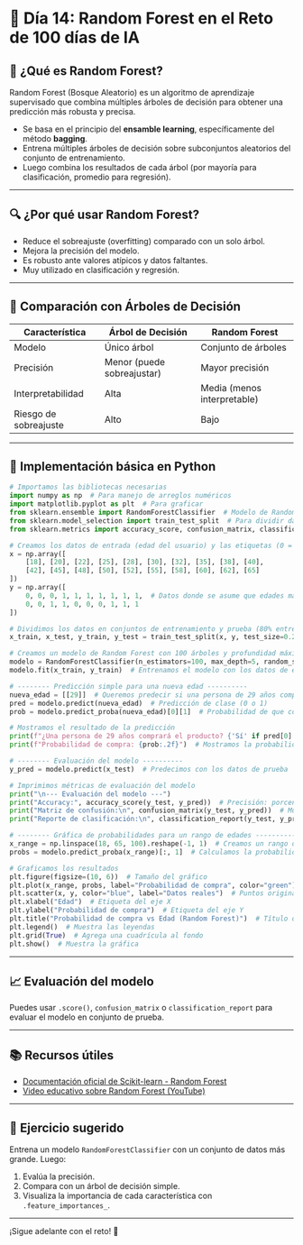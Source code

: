 
# 📅 Día 14: Random Forest en el Reto de 100 días de IA

## 🌲 ¿Qué es Random Forest?

Random Forest (Bosque Aleatorio) es un algoritmo de aprendizaje supervisado que combina múltiples árboles de decisión para obtener una predicción más robusta y precisa.

- Se basa en el principio del **ensamble learning**, específicamente del método **bagging**.
- Entrena múltiples árboles de decisión sobre subconjuntos aleatorios del conjunto de entrenamiento.
- Luego combina los resultados de cada árbol (por mayoría para clasificación, promedio para regresión).

---

## 🔍 ¿Por qué usar Random Forest?

- Reduce el sobreajuste (overfitting) comparado con un solo árbol.
- Mejora la precisión del modelo.
- Es robusto ante valores atípicos y datos faltantes.
- Muy utilizado en clasificación y regresión.

---

## 🧠 Comparación con Árboles de Decisión

| Característica        | Árbol de Decisión        | Random Forest             |
|-----------------------|--------------------------|---------------------------|
| Modelo                | Único árbol              | Conjunto de árboles       |
| Precisión             | Menor (puede sobreajustar)| Mayor precisión           |
| Interpretabilidad     | Alta                     | Media (menos interpretable)|
| Riesgo de sobreajuste| Alto                     | Bajo                      |

---

## 🔧 Implementación básica en Python

```python
# Importamos las bibliotecas necesarias
import numpy as np  # Para manejo de arreglos numéricos
import matplotlib.pyplot as plt  # Para graficar
from sklearn.ensemble import RandomForestClassifier  # Modelo de Random Forest para clasificación
from sklearn.model_selection import train_test_split  # Para dividir datos en entrenamiento y prueba
from sklearn.metrics import accuracy_score, confusion_matrix, classification_report  # Métricas de evaluación

# Creamos los datos de entrada (edad del usuario) y las etiquetas (0 = no compró, 1 = compró)
x = np.array([
    [18], [20], [22], [25], [28], [30], [32], [35], [38], [40],
    [42], [45], [48], [50], [52], [55], [58], [60], [62], [65]
])
y = np.array([
    0, 0, 0, 1, 1, 1, 1, 1, 1, 1,  # Datos donde se asume que edades mayores tienden a comprar más
    0, 0, 1, 1, 0, 0, 0, 1, 1, 1
])

# Dividimos los datos en conjuntos de entrenamiento y prueba (80% entrenamiento, 20% prueba)
x_train, x_test, y_train, y_test = train_test_split(x, y, test_size=0.2, random_state=42)

# Creamos un modelo de Random Forest con 100 árboles y profundidad máxima de 5
modelo = RandomForestClassifier(n_estimators=100, max_depth=5, random_state=42)
modelo.fit(x_train, y_train)  # Entrenamos el modelo con los datos de entrenamiento

# -------- Predicción simple para una nueva edad ----------
nueva_edad = [[29]]  # Queremos predecir si una persona de 29 años comprará
pred = modelo.predict(nueva_edad)  # Predicción de clase (0 o 1)
prob = modelo.predict_proba(nueva_edad)[0][1]  # Probabilidad de que compre (clase 1)

# Mostramos el resultado de la predicción
print(f"¿Una persona de 29 años comprará el producto? {'Sí' if pred[0] == 1 else 'No'}")
print(f"Probabilidad de compra: {prob:.2f}")  # Mostramos la probabilidad con 2 decimales

# -------- Evaluación del modelo ----------
y_pred = modelo.predict(x_test)  # Predecimos con los datos de prueba

# Imprimimos métricas de evaluación del modelo
print("\n--- Evaluación del modelo ---")
print("Accuracy:", accuracy_score(y_test, y_pred))  # Precisión: porcentaje de aciertos
print("Matriz de confusión:\n", confusion_matrix(y_test, y_pred))  # Muestra TP, FP, FN, TN
print("Reporte de clasificación:\n", classification_report(y_test, y_pred))  # Precisión, recall y F1-score

# -------- Gráfica de probabilidades para un rango de edades ----------
x_range = np.linspace(18, 65, 100).reshape(-1, 1)  # Creamos un rango de edades entre 18 y 65
probs = modelo.predict_proba(x_range)[:, 1]  # Calculamos la probabilidad de compra para cada edad

# Graficamos los resultados
plt.figure(figsize=(10, 6))  # Tamaño del gráfico
plt.plot(x_range, probs, label="Probabilidad de compra", color="green")  # Línea de probabilidad
plt.scatter(x, y, color="blue", label="Datos reales")  # Puntos originales del dataset
plt.xlabel("Edad")  # Etiqueta del eje X
plt.ylabel("Probabilidad de compra")  # Etiqueta del eje Y
plt.title("Probabilidad de compra vs Edad (Random Forest)")  # Título del gráfico
plt.legend()  # Muestra las leyendas
plt.grid(True)  # Agrega una cuadrícula al fondo
plt.show()  # Muestra la gráfica

```

---

## 📈 Evaluación del modelo

Puedes usar `.score()`, `confusion_matrix` o `classification_report` para evaluar el modelo en conjunto de prueba.

---

## 📚 Recursos útiles

- [Documentación oficial de Scikit-learn - Random Forest](https://scikit-learn.org/stable/modules/ensemble.html#random-forests)
- [Video educativo sobre Random Forest (YouTube)](https://www.youtube.com/watch?v=J4Wdy0Wc_xQ)

---

## 🧪 Ejercicio sugerido

Entrena un modelo `RandomForestClassifier` con un conjunto de datos más grande. Luego:
1. Evalúa la precisión.
2. Compara con un árbol de decisión simple.
3. Visualiza la importancia de cada característica con `.feature_importances_`.

---

¡Sigue adelante con el reto! 🚀